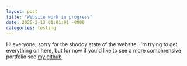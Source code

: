 ```yaml
---
layout: post
title: "Website work in progress"
date: 2025-2-13 01:01:01 -0000
categories: testing
---
```


Hi everyone, sorry for the shoddy state of the website. I'm trying to get everything on here, but for now if you'd like to see a more comphrensive portfolio see [my github](https://github.com/aRandomHumanoid/CAD/tree/main/Projects)
